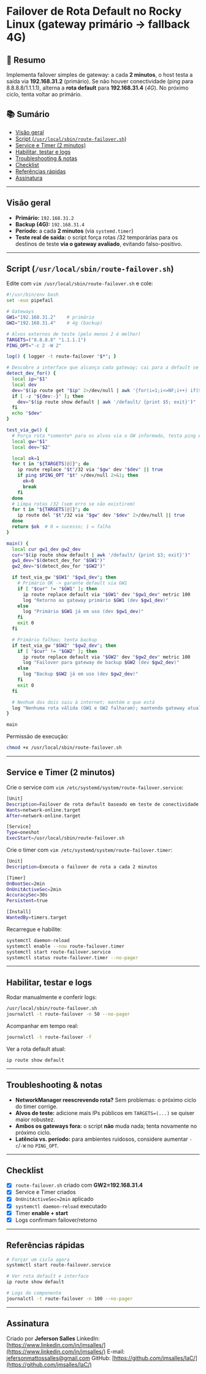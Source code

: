 # Failover de Rota Default no Rocky Linux (gateway primário → fallback 4G)

## 🔎 Resumo

Implementa failover simples de gateway: a cada **2 minutos**, o host testa a saída via **192.168.31.2** (primário). Se não houver conectividade (ping para 8.8.8.8/1.1.1.1), alterna a **rota default** para **192.168.31.4** (*4G*). No próximo ciclo, tenta voltar ao primário.

## 📚 Sumário

* [Visão geral](#visão-geral)
* [Script (`/usr/local/sbin/route-failover.sh`)](#script-usrlocalsbinroute-failoversh)
* [Service e Timer (2 minutos)](#service-e-timer-2-minutos)
* [Habilitar, testar e logs](#habilitar-testar-e-logs)
* [Troubleshooting & notas](#troubleshooting--notas)
* [Checklist](#checklist)
* [Referências rápidas](#referências-rápidas)
* [Assinatura](#assinatura)

---

## Visão geral

* **Primário:** `192.168.31.2`
* **Backup (4G):** `192.168.31.4`
* **Período:** a cada **2 minutos** (via `systemd.timer`)
* **Teste real de saída:** o script força rotas /32 temporárias para os destinos de teste **via o gateway avaliado**, evitando falso-positivo.

---

## Script (`/usr/local/sbin/route-failover.sh`)

Edite com `vim /usr/local/sbin/route-failover.sh` e cole:

```bash
#!/usr/bin/env bash
set -euo pipefail

# Gateways
GW1="192.168.31.2"    # primário
GW2="192.168.31.4"    # 4g (backup)

# Alvos externos de teste (pelo menos 2 é melhor)
TARGETS=("8.8.8.8" "1.1.1.1")
PING_OPT="-c 2 -W 2"

log() { logger -t route-failover "$*"; }

# Descobre a interface que alcança cada gateway; cai para a default se necessário
detect_dev_for() {
  local ip="$1"
  local dev
  dev="$(ip route get "$ip" 2>/dev/null | awk '{for(i=1;i<=NF;i++) if($i=="dev"){print $(i+1); exit}}')"
  if [ -z "${dev:-}" ]; then
    dev="$(ip route show default | awk '/default/ {print $5; exit}')"
  fi
  echo "$dev"
}

test_via_gw() {
  # Força rota *somente* para os alvos via o GW informado, testa ping e limpa
  local gw="$1"
  local dev="$2"

  local ok=1
  for t in "${TARGETS[@]}"; do
    ip route replace "$t"/32 via "$gw" dev "$dev" || true
    if ping $PING_OPT "$t" >/dev/null 2>&1; then
      ok=0
      break
    fi
  done
  # Limpa rotas /32 (sem erro se não existirem)
  for t in "${TARGETS[@]}"; do
    ip route del "$t"/32 via "$gw" dev "$dev" 2>/dev/null || true
  done
  return $ok  # 0 = sucesso; 1 = falha
}

main() {
  local cur gw1_dev gw2_dev
  cur="$(ip route show default | awk '/default/ {print $3; exit}')"
  gw1_dev="$(detect_dev_for "$GW1")"
  gw2_dev="$(detect_dev_for "$GW2")"

  if test_via_gw "$GW1" "$gw1_dev"; then
    # Primário OK -> garante default via GW1
    if [ "$cur" != "$GW1" ]; then
      ip route replace default via "$GW1" dev "$gw1_dev" metric 100
      log "Retorno ao gateway primário $GW1 (dev $gw1_dev)"
    else
      log "Primário $GW1 já em uso (dev $gw1_dev)"
    fi
    exit 0
  fi

  # Primário falhou; tenta backup
  if test_via_gw "$GW2" "$gw2_dev"; then
    if [ "$cur" != "$GW2" ]; then
      ip route replace default via "$GW2" dev "$gw2_dev" metric 100
      log "Failover para gateway de backup $GW2 (dev $gw2_dev)"
    else
      log "Backup $GW2 já em uso (dev $gw2_dev)"
    fi
    exit 0
  fi

  # Nenhum dos dois saiu à internet; mantém o que está
  log "Nenhuma rota válida (GW1 e GW2 falharam); mantendo gateway atual: ${cur:-nenhum}"
}

main
```

Permissão de execução:

```bash
chmod +x /usr/local/sbin/route-failover.sh
```

---

## Service e Timer (2 minutos)

Crie o service com `vim /etc/systemd/system/route-failover.service`:

```bash
[Unit]
Description=Failover de rota default baseado em teste de conectividade
Wants=network-online.target
After=network-online.target

[Service]
Type=oneshot
ExecStart=/usr/local/sbin/route-failover.sh
```

Crie o timer com `vim /etc/systemd/system/route-failover.timer`:

```bash
[Unit]
Description=Executa o failover de rota a cada 2 minutos

[Timer]
OnBootSec=2min
OnUnitActiveSec=2min
AccuracySec=30s
Persistent=true

[Install]
WantedBy=timers.target
```

Recarregue e habilite:

```bash
systemctl daemon-reload
systemctl enable --now route-failover.timer
systemctl start route-failover.service
systemctl status route-failover.timer --no-pager
```

---

## Habilitar, testar e logs

Rodar manualmente e conferir logs:

```bash
/usr/local/sbin/route-failover.sh
journalctl -t route-failover -n 50 --no-pager
```

Acompanhar em tempo real:

```bash
journalctl -t route-failover -f
```

Ver a rota default atual:

```bash
ip route show default
```

---

## Troubleshooting & notas

* **NetworkManager reescrevendo rota?** Sem problemas: o próximo ciclo do timer corrige.
* **Alvos de teste:** adicione mais IPs públicos em `TARGETS=(...)` se quiser maior robustez.
* **Ambos os gateways fora:** o script **não** muda nada; tenta novamente no próximo ciclo.
* **Latência vs. período:** para ambientes ruidosos, considere aumentar `-c`/`-W` no `PING_OPT`.

---

## Checklist

* [x] `route-failover.sh` criado com **GW2=192.168.31.4**
* [x] Service e Timer criados
* [x] `OnUnitActiveSec=2min` aplicado
* [x] `systemctl daemon-reload` executado
* [x] Timer **enable + start**
* [x] Logs confirmam failover/retorno

---

## Referências rápidas

```bash
# Forçar um ciclo agora
systemctl start route-failover.service

# Ver rota default e interface
ip route show default

# Logs do componente
journalctl -t route-failover -n 100 --no-pager
```

---

## Assinatura

Criado por **Jeferson Salles**
LinkedIn: [https://www.linkedin.com/in/jmsalles/](https://www.linkedin.com/in/jmsalles/)
E-mail: [jefersonmattossalles@gmail.com](mailto:jefersonmattossalles@gmail.com)
GitHub: [https://github.com/jmsalles/IaC/](https://github.com/jmsalles/IaC/)

